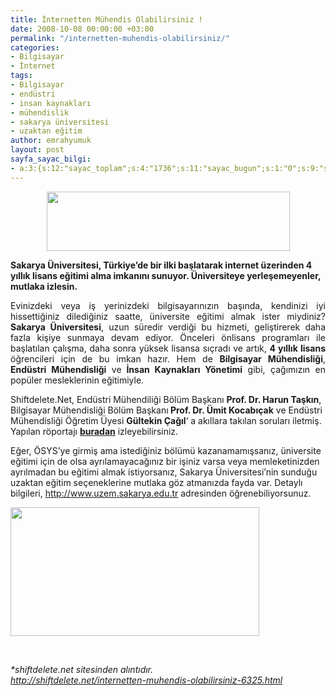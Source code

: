 ```yaml
---
title: İnternetten Mühendis Olabilirsiniz !
date: 2008-10-08 00:00:00 +03:00
permalink: "/internetten-muhendis-olabilirsiniz/"
categories:
- Bilgisayar
- İnternet
tags:
- Bilgisayar
- endüstri
- insan kaynakları
- mühendislik
- sakarya üniversitesi
- uzaktan eğitim
author: emrahyumuk
layout: post
sayfa_sayac_bilgi:
- a:3:{s:12:"sayac_toplam";s:4:"1736";s:11:"sayac_bugun";s:1:"0";s:9:"son_okuma";s:10:"1364850117";}
---
```


<p style="text-align: center;">
  <a href="http://www.emrahyumuk.com/blog/internetten-muhendis-olabilirsiniz/"><img class="aligncenter" src="http://img222.imageshack.us/img222/1492/sauuzaktanegitimrc1.jpg" alt="" width="389" height="95" /></a>
</p>

**Sakarya Üniversitesi, Türkiye&#8217;de bir ilki başlatarak internet üzerinden 4 yıllık lisans eğitimi alma imkanını sunuyor. Üniversiteye yerleşemeyenler, mutlaka izlesin.**

<p style="text-align: justify;">
  Evinizdeki veya iş yerinizdeki bilgisayarınızın başında, kendinizi iyi hissettiğiniz dilediğiniz saatte, üniversite eğitimi almak ister miydiniz? <strong>Sakarya Üniversitesi</strong>, uzun süredir verdiği bu hizmeti, geliştirerek daha fazla kişiye sunmaya devam ediyor. Önceleri önlisans programları ile başlatılan çalışma, daha sonra yüksek lisansa sıçradı ve artık, <strong>4 yıllık lisans</strong> öğrencileri için de bu imkan hazır. Hem de <strong>Bilgisayar Mühendisliği</strong>, <strong>Endüstri Mühendisliği</strong> ve<strong> İnsan Kaynakları Yönetimi</strong> gibi, çağımızın en popüler mesleklerinin eğitimiyle.
</p>

<p style="text-align: justify;">
  <!--more-->
</p>

<p class="MsoNormal">
  Shiftdelete.Net, <strong><span style="font-weight: normal;">Endüstri Mühendiliği Bölüm Başkanı </span>Prof. Dr. Harun Taşkın</strong><span class="bodytext">, </span><strong><span style="font-weight: normal;">Bilgisayar Mühendisliği Bölüm Başkanı</span> Prof. Dr. Ümit Kocabıçak</strong><span class="bodytext"> ve E</span><strong><span style="font-weight: normal;">ndüstri Mühendisliği Öğretim Üyesi </span>Gültekin Çağıl</strong><span class="bodytext">&#8216; a akıllara takılan soruları iletmiş. Yapılan röportajı <strong><a href="http://blip.tv/file/1334648" target="_blank">buradan</a></strong> izleyebilirsiniz.</span>
</p>

Eğer, ÖSYS&#8217;ye girmiş ama istediğiniz bölümü kazanamamışsanız, üniversite eğitimi için de olsa ayrılamayacağınız bir işiniz varsa veya memleketinizden ayrılmadan bu eğitimi almak istiyorsanız, Sakarya Üniversitesi&#8217;nin sunduğu uzaktan eğitim seçeneklerine mutlaka göz atmanızda fayda var. Detaylı bilgileri, <a href="http://www.uzem.sakarya.edu.tr" target="_blank">http://www.uzem.sakarya.edu.tr</a> adresinden öğrenebiliyorsunuz.

<a href="http://www.uzem.sakarya.edu.tr " target="_blank"><img class="alignnone" src="http://img134.imageshack.us/img134/6940/sakaryauniversitesish2.jpg" alt="" width="398" height="206" /></a>

<span style="color: #ffffff;">.</span>

<address>
  *shiftdelete.net sitesinden alıntıdır.<br /> <a href="http://shiftdelete.net/internetten-muhendis-olabilirsiniz-6325.html" target="_blank">http://shiftdelete.net/internetten-muhendis-olabilirsiniz-6325.html</a><br />
</address>